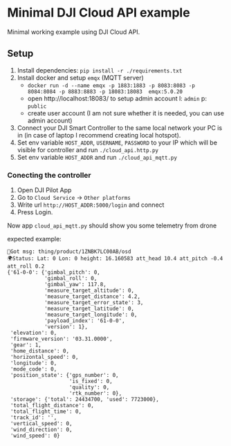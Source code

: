 # Minimal DJI Cloud API example

Minimal working example using DJI Cloud API.

## Setup

1. Install dependencies: `pip install -r ./requirements.txt`
2. Install docker and setup `emqx` (MQTT server)
    - `docker run -d --name emqx -p 1883:1883 -p 8083:8083 -p 8084:8084 -p 8883:8883 -p 18083:18083  emqx:5.0.20`
    - open http://localhost:18083/ to setup admin account l: `admin` p: `public`
    - create user account (I am not sure whether it is needed, you can use admin account)
3. Connect your DJI Smart Controller to the same local network your PC is in (in case of laptop I recommend creating local hotspot).
4. Set env variable `HOST_ADDR`, `USERNAME`, `PASSWORD` to your IP which will be visible for controller and run `./cloud_api.http.py`
5. Set env variable `HOST_ADDR` and run `./cloud_api_mqtt.py`


### Conecting the controller

1. Open DJI Pilot App
2. Go to `Cloud Service` -> `Other platforms`
3. Write url `http://HOST_ADDR:5000/login` and connect
4. Press Login.

Now app `cloud_api_mqtt.py` should show you some telemetry from drone

expected example:

```
📨Got msg: thing/product/1ZNBK7LC00AB/osd
🌍Status: Lat: 0 Lon: 0 height: 16.160583 att_head 10.4 att_pitch -0.4 att_roll 0.2
{'61-0-0': {'gimbal_pitch': 0,
            'gimbal_roll': 0,
            'gimbal_yaw': 117.8,
            'measure_target_altitude': 0,   
            'measure_target_distance': 4.2,
            'measure_target_error_state': 3,
            'measure_target_latitude': 0,
            'measure_target_longitude': 0,
            'payload_index': '61-0-0',
            'version': 1},
 'elevation': 0,
 'firmware_version': '03.31.0000',
 'gear': 1,
 'home_distance': 0,
 'horizontal_speed': 0,
 'longitude': 0,
 'mode_code': 0,
 'position_state': {'gps_number': 0,
                    'is_fixed': 0,
                    'quality': 0,
                    'rtk_number': 0},
 'storage': {'total': 24434700, 'used': 7723000},
 'total_flight_distance': 0,
 'total_flight_time': 0,
 'track_id': '',
 'vertical_speed': 0,
 'wind_direction': 0,
 'wind_speed': 0}
```